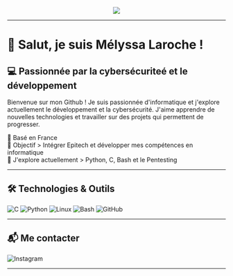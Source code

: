 <p align="center">
  <img src="https://readme-typing-svg.herokuapp.com?font=Fira+Code&size=22&pause=1000&color=36BCF7&width=600&lies=💻+Passionnée+par+la+cybersécurité+et+le+d%C3%A9veloppement;🚀+Explorant+Python%2C+Bash+C+et+le+Pentesting;🎯+Objectif+%3A+Intégrer+Epitech+et+monter+en+compétences" />
  </p> 

---

# 👋 Salut, je suis Mélyssa Laroche !  

## 💻 Passionnée par la cybersécuriteé et le développement  

Bienvenue sur mon Github ! Je suis passionnée d'informatique et j'explore actuellement le développement et la cybersécurité. J'aime apprendre de nouvelles technologies et travailler sur des projets qui permettent de progresser.

📍 Basé en France  
🎯 Objectif > Intégrer Epitech et développer mes compétences en informatique  
🚀 J'explore actuellement > Python, C, Bash et le Pentesting  

---

## 🛠️ Technologies & Outils

![C](https://img.shields.io/badge/C-00599C?style=for-the-badge&logo=c&logoColor=white)
![Python](https://img.shields.io/badge/Python-3776AB?style=for-the-badge&logo=python&logoColor=white)
![Linux](https://img.shields.io/badge/Linux-FCC624?style=for-the-badge&logo=linux&logoColor=black)
![Bash](https://img.shields.io/badge/Bash-4EAA25?style=for-the-badge&logo=gnu-bash&logoColor=white)
![GitHub](https://img.shields.io/badge/GitHub-181717?style=for-the-badge&logo=github&logoColor=white)

---

## 📬 Me contacter
![Instagram](https://img.shields.io/badge/Instagram-E4405F?style=for-the-badge&logo=instagram&logoColor=white)

---

  

